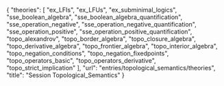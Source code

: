 {
    "theories": [
        "ex_LFIs",
        "ex_LFUs",
        "ex_subminimal_logics",
        "sse_boolean_algebra",
        "sse_boolean_algebra_quantification",
        "sse_operation_negative",
        "sse_operation_negative_quantification",
        "sse_operation_positive",
        "sse_operation_positive_quantification",
        "topo_alexandrov",
        "topo_border_algebra",
        "topo_closure_algebra",
        "topo_derivative_algebra",
        "topo_frontier_algebra",
        "topo_interior_algebra",
        "topo_negation_conditions",
        "topo_negation_fixedpoints",
        "topo_operators_basic",
        "topo_operators_derivative",
        "topo_strict_implication"
    ],
    "url": "entries/topological_semantics/theories",
    "title": "Session Topological_Semantics"
}